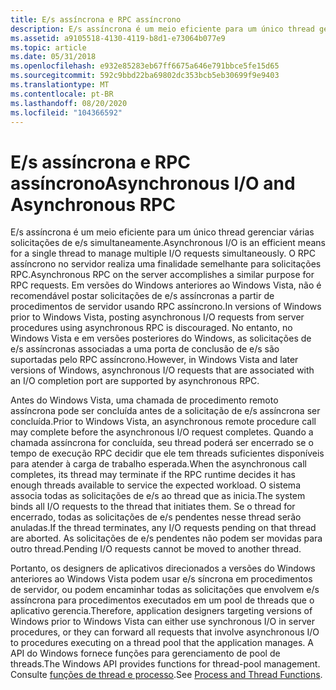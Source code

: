 ```yaml
---
title: E/s assíncrona e RPC assíncrono
description: E/s assíncrona é um meio eficiente para um único thread gerenciar várias solicitações de e/s simultaneamente.
ms.assetid: a9105518-4130-4119-b8d1-e73064b077e9
ms.topic: article
ms.date: 05/31/2018
ms.openlocfilehash: e932e85283eb67ff6675a646e791bbce5fe15d65
ms.sourcegitcommit: 592c9bbd22ba69802dc353bcb5eb30699f9e9403
ms.translationtype: MT
ms.contentlocale: pt-BR
ms.lasthandoff: 08/20/2020
ms.locfileid: "104366592"
---
```

# <a name="asynchronous-io-and-asynchronous-rpc"></a><span data-ttu-id="7e1ab-103">E/s assíncrona e RPC assíncrono</span><span class="sxs-lookup"><span data-stu-id="7e1ab-103">Asynchronous I/O and Asynchronous RPC</span></span>

<span data-ttu-id="7e1ab-104">E/s assíncrona é um meio eficiente para um único thread gerenciar várias solicitações de e/s simultaneamente.</span><span class="sxs-lookup"><span data-stu-id="7e1ab-104">Asynchronous I/O is an efficient means for a single thread to manage multiple I/O requests simultaneously.</span></span> <span data-ttu-id="7e1ab-105">O RPC assíncrono no servidor realiza uma finalidade semelhante para solicitações RPC.</span><span class="sxs-lookup"><span data-stu-id="7e1ab-105">Asynchronous RPC on the server accomplishes a similar purpose for RPC requests.</span></span> <span data-ttu-id="7e1ab-106">Em versões do Windows anteriores ao Windows Vista, não é recomendável postar solicitações de e/s assíncronas a partir de procedimentos de servidor usando RPC assíncrono.</span><span class="sxs-lookup"><span data-stu-id="7e1ab-106">In versions of Windows prior to Windows Vista, posting asynchronous I/O requests from server procedures using asynchronous RPC is discouraged.</span></span> <span data-ttu-id="7e1ab-107">No entanto, no Windows Vista e em versões posteriores do Windows, as solicitações de e/s assíncronas associadas a uma porta de conclusão de e/s são suportadas pelo RPC assíncrono.</span><span class="sxs-lookup"><span data-stu-id="7e1ab-107">However, in Windows Vista and later versions of Windows, asynchronous I/O requests that are associated with an I/O completion port are supported by asynchronous RPC.</span></span>

<span data-ttu-id="7e1ab-108">Antes do Windows Vista, uma chamada de procedimento remoto assíncrona pode ser concluída antes de a solicitação de e/s assíncrona ser concluída.</span><span class="sxs-lookup"><span data-stu-id="7e1ab-108">Prior to Windows Vista, an asynchronous remote procedure call may complete before the asynchronous I/O request completes.</span></span> <span data-ttu-id="7e1ab-109">Quando a chamada assíncrona for concluída, seu thread poderá ser encerrado se o tempo de execução RPC decidir que ele tem threads suficientes disponíveis para atender à carga de trabalho esperada.</span><span class="sxs-lookup"><span data-stu-id="7e1ab-109">When the asynchronous call completes, its thread may terminate if the RPC runtime decides it has enough threads available to service the expected workload.</span></span> <span data-ttu-id="7e1ab-110">O sistema associa todas as solicitações de e/s ao thread que as inicia.</span><span class="sxs-lookup"><span data-stu-id="7e1ab-110">The system binds all I/O requests to the thread that initiates them.</span></span> <span data-ttu-id="7e1ab-111">Se o thread for encerrado, todas as solicitações de e/s pendentes nesse thread serão anuladas.</span><span class="sxs-lookup"><span data-stu-id="7e1ab-111">If the thread terminates, any I/O requests pending on that thread are aborted.</span></span> <span data-ttu-id="7e1ab-112">As solicitações de e/s pendentes não podem ser movidas para outro thread.</span><span class="sxs-lookup"><span data-stu-id="7e1ab-112">Pending I/O requests cannot be moved to another thread.</span></span>

<span data-ttu-id="7e1ab-113">Portanto, os designers de aplicativos direcionados a versões do Windows anteriores ao Windows Vista podem usar e/s síncrona em procedimentos de servidor, ou podem encaminhar todas as solicitações que envolvem e/s assíncrona para procedimentos executados em um pool de threads que o aplicativo gerencia.</span><span class="sxs-lookup"><span data-stu-id="7e1ab-113">Therefore, application designers targeting versions of Windows prior to Windows Vista can either use synchronous I/O in server procedures, or they can forward all requests that involve asynchronous I/O to procedures executing on a thread pool that the application manages.</span></span> <span data-ttu-id="7e1ab-114">A API do Windows fornece funções para gerenciamento de pool de threads.</span><span class="sxs-lookup"><span data-stu-id="7e1ab-114">The Windows API provides functions for thread-pool management.</span></span> <span data-ttu-id="7e1ab-115">Consulte [funções de thread e processo](/windows/desktop/ProcThread/process-and-thread-functions).</span><span class="sxs-lookup"><span data-stu-id="7e1ab-115">See [Process and Thread Functions](/windows/desktop/ProcThread/process-and-thread-functions).</span></span>

 

 